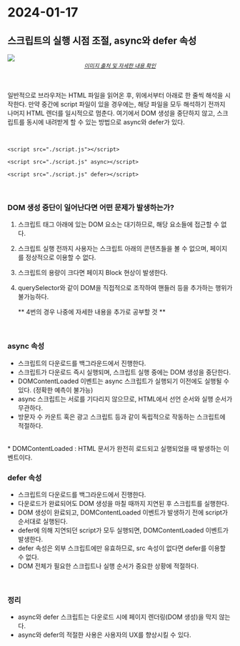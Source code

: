 # 2024-01-17

## 스크립트의 실행 시점 조절, async와 defer 속성

<img src="https://img1.daumcdn.net/thumb/R1280x0/?scode=mtistory2&fname=https%3A%2F%2Fblog.kakaocdn.net%2Fdn%2FQP5X6%2FbtrnDnS5vIv%2FG8okRNfciVSbojXBwD3gb1%2Fimg.png">
<center><a href="https://gobae.tistory.com/110" style="font-style: italic; font-size: 12px">이미지 출처 및 자세한 내용 확인</a></center>

<br>
<br>

일반적으로 브라우저는 HTML 파일을 읽어온 후, 위에서부터 아래로 한 줄씩 해석을 시작한다. 만약 중간에 script 파일이 있을 경우에는, 해당 파일을 모두 해석하기 전까지 나머지 HTML 렌더를 일시적으로 멈춘다. 여기에서 DOM 생성을 중단하지 않고, 스크립트를 동시에 내려받게 할 수 있는 방법으로 async와 defer가 있다.

<br>

```
<script src="./script.js"></script>

<script src="./script.js" async></script>

<script src="./script.js" defer></script>
```

<br>

### DOM 생성 중단이 일어난다면 어떤 문제가 발생하는가?
1. 스크립트 태그 아래에 있는 DOM 요소는 대기하므로, 해당 요소들에 접근할 수 없다.
2. 스크립트 실행 전까지 사용자는 스크립트 아래의 콘텐츠들을 볼 수 없으며, 페이지를 정상적으로 이용할 수 없다.
3. 스크립트의 용량이 크다면 페이지 Block 현상이 발생한다.
4. querySelector와 같이 DOM을 직접적으로 조작하여 핸들러 등을 추가하는 행위가 불가능하다.

    ** 4번의 경우 나중에 자세한 내용을 추가로 공부할 것 **

<br>

### async 속성
- 스크립트의 다운로드를 백그라운드에서 진행한다.
- 스크립트가 다운로드 즉시 실행되며, 스크립트 실행 중에는 DOM 생성을 중단한다.
- DOMContentLoaded 이벤트는 async 스크립트가 실행되기 이전에도 실행될 수 있다. (정확한 예측이 불가능)
- async 스크립트는 서로를 기다리지 않으므로, HTML에서 선언 순서와 실행 순서가 무관하다.
- 방문자 수 카운트 혹은 광고 스크립트 등과 같이 독립적으로 작동하는 스크립트에 적절하다.

<br>
* DOMContentLoaded : HTML 문서가 완전히 로드되고 실행되었을 때 발생하는 이벤트이다.

<br>

### defer 속성
- 스크립트의 다운로드를 백그라운드에서 진행한다.
- 다운로드가 완료되어도 DOM 생성을 마칠 때까지 지연된 후 스크립트를 실행한다.
- DOM 생성이 완료되고, DOMContentLoaded 이벤트가 발생하기 전에 script가 순서대로 실행된다.
- defer에 의해 지연되던 script가 모두 실행되면, DOMContentLoaded 이벤트가 발생한다.
- defer 속성은 외부 스크립트에만 유효하므로, src 속성이 없다면 defer를 이용할 수 없다.
- DOM 전체가 필요한 스크립트나 실행 순서가 중요한 상황에 적절하다.

<br>

### 정리
- async와 defer 스크립트는 다운로드 시에 페이지 렌더링(DOM 생성)을 막지 않는다.
- async와 defer의 적절한 사용은 사용자의 UX를 향상시킬 수 있다.